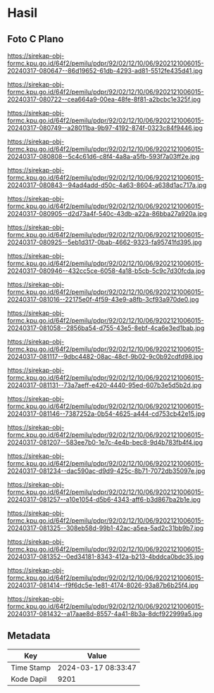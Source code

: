 # Hasil

## Foto C Plano

https://sirekap-obj-formc.kpu.go.id/64f2/pemilu/pdpr/92/02/12/10/06/9202121006015-20240317-080647--86d19652-61db-4293-ad81-5512fe435d41.jpg

https://sirekap-obj-formc.kpu.go.id/64f2/pemilu/pdpr/92/02/12/10/06/9202121006015-20240317-080722--cea664a9-00ea-48fe-8f81-a2bcbc1e325f.jpg

https://sirekap-obj-formc.kpu.go.id/64f2/pemilu/pdpr/92/02/12/10/06/9202121006015-20240317-080749--a28011ba-9b97-4192-874f-0323c84f9446.jpg

https://sirekap-obj-formc.kpu.go.id/64f2/pemilu/pdpr/92/02/12/10/06/9202121006015-20240317-080808--5c4c61d6-c8f4-4a8a-a5fb-593f7a03ff2e.jpg

https://sirekap-obj-formc.kpu.go.id/64f2/pemilu/pdpr/92/02/12/10/06/9202121006015-20240317-080843--94ad4add-d50c-4a63-8604-a638d1ac717a.jpg

https://sirekap-obj-formc.kpu.go.id/64f2/pemilu/pdpr/92/02/12/10/06/9202121006015-20240317-080905--d2d73a4f-540c-43db-a22a-86bba27a920a.jpg

https://sirekap-obj-formc.kpu.go.id/64f2/pemilu/pdpr/92/02/12/10/06/9202121006015-20240317-080925--5eb1d317-0bab-4662-9323-fa95741fd395.jpg

https://sirekap-obj-formc.kpu.go.id/64f2/pemilu/pdpr/92/02/12/10/06/9202121006015-20240317-080946--432cc5ce-6058-4a18-b5cb-5c9c7d30fcda.jpg

https://sirekap-obj-formc.kpu.go.id/64f2/pemilu/pdpr/92/02/12/10/06/9202121006015-20240317-081016--22175e0f-4f59-43e9-a8fb-3cf93a970de0.jpg

https://sirekap-obj-formc.kpu.go.id/64f2/pemilu/pdpr/92/02/12/10/06/9202121006015-20240317-081058--2856ba54-d755-43e5-8ebf-4ca6e3ed1bab.jpg

https://sirekap-obj-formc.kpu.go.id/64f2/pemilu/pdpr/92/02/12/10/06/9202121006015-20240317-081117--9dbc4482-08ac-48cf-9b02-9c0b92cdfd98.jpg

https://sirekap-obj-formc.kpu.go.id/64f2/pemilu/pdpr/92/02/12/10/06/9202121006015-20240317-081131--73a7aeff-e420-4440-95ed-607b3e5d5b2d.jpg

https://sirekap-obj-formc.kpu.go.id/64f2/pemilu/pdpr/92/02/12/10/06/9202121006015-20240317-081146--7387252a-0b54-4625-a444-cd753cb42e15.jpg

https://sirekap-obj-formc.kpu.go.id/64f2/pemilu/pdpr/92/02/12/10/06/9202121006015-20240317-081207--583ee7b0-1e7c-4e4b-bec8-9d4b783fb4f4.jpg

https://sirekap-obj-formc.kpu.go.id/64f2/pemilu/pdpr/92/02/12/10/06/9202121006015-20240317-081234--dac590ac-d9d9-425c-8b71-7072db35097e.jpg

https://sirekap-obj-formc.kpu.go.id/64f2/pemilu/pdpr/92/02/12/10/06/9202121006015-20240317-081257--a10e1054-d5b6-4343-aff6-b3d867ba2b1e.jpg

https://sirekap-obj-formc.kpu.go.id/64f2/pemilu/pdpr/92/02/12/10/06/9202121006015-20240317-081325--308eb58d-99b1-42ac-a5ea-5ad2c31bb9b7.jpg

https://sirekap-obj-formc.kpu.go.id/64f2/pemilu/pdpr/92/02/12/10/06/9202121006015-20240317-081352--0ed34181-8343-412a-b213-4bddca0bdc35.jpg

https://sirekap-obj-formc.kpu.go.id/64f2/pemilu/pdpr/92/02/12/10/06/9202121006015-20240317-081414--f9f6dc5e-1e81-4174-8026-93a87b6b25f4.jpg

https://sirekap-obj-formc.kpu.go.id/64f2/pemilu/pdpr/92/02/12/10/06/9202121006015-20240317-081432--a17aae8d-8557-4a41-8b3a-8dcf922999a5.jpg


## Metadata

| Key        | Value               |
| ---------- | ------------------- |
| Time Stamp | 2024-03-17 08:33:47 |
| Kode Dapil | 9201                |



